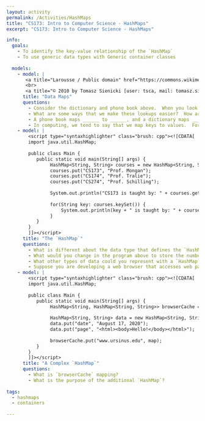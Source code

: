 ```yaml
---
layout: activity
permalink: /Activities/HashMaps
title: "CS173: Intro to Computer Science - HashMaps"
excerpt: "CS173: Intro to Computer Science - HashMaps"

info:
  goals: 
    - To identify the key-value relationship of the `HashMap`
    - To use generic data types with Generic container classes
    
  models:
    - model: |
       <a title="Larousse / Public domain" href="https://commons.wikimedia.org/wiki/File:Nouveau_Dictionnaire_Larousse_page.JPG"><img width="512" alt="Nouveau Dictionnaire Larousse page" src="https://upload.wikimedia.org/wikipedia/commons/thumb/a/aa/Nouveau_Dictionnaire_Larousse_page.JPG/512px-Nouveau_Dictionnaire_Larousse_page.JPG"></a> 
       <br>
       <a title="© 2010 by Tomasz Sienicki [user: tsca, mail: tomasz.sienicki at gmail.com] / CC BY (https://creativecommons.org/licenses/by/3.0)" href="https://commons.wikimedia.org/wiki/File:Telefonbog_ubt-1.JPG"><img width="512" alt="Telefonbog ubt-1" src="https://upload.wikimedia.org/wikipedia/commons/d/d3/Telefonbog_ubt-1.JPG"></a>
      title: "Data Maps"
      questions:
        - Consider the dictionary and phone book above.  When you look something up in each of them, what are you looking up, and what are you looking **for**?  What are the data types?
        - What are some ways that we make these lookups easier?  How are the data organized, and what part of the data is organized that way?  
        - A phone book maps ______ to ______, and a dictionary maps ______ to ______.
        - In computing, we tend to say that we map keys to values.  For the phone book and dictionary, what is the key, and what is the value?
    - model: |         
        <script type="syntaxhighlighter" class="brush: cpp"><![CDATA[   
        import java.util.HashMap;
        
        public class Main {
           public static void main(String[] args) {
                HashMap<String, String> courses = new HashMap<String, String>;
                courses.put("CS173", "Prof. Mongan");
                courses.put("CS174", "Prof. Tralie");
                courses.put("CS274", "Prof. Schilling");
                
                System.out.println("CS173 is taught by: " + courses.get("CS173"));
                
                for(String key: courses.keySet()) {
                    System.out.println(key + " is taught by: " + courses.get(key));
                }
           }
        }
        ]]></script>       
      title: "The `HashMap`"
      questions:
        - What is different about the data type that defines the `HashMap` variable in this program?  What do the extra parameters mean?
        - What would you change in the program above to store the number of students enrolled in each course, instead of the instructor of each course?
        - What other types of data could you represent with a `HashMap`?
        - Suppose you are developing a web browser that accesses web pages.  You want to **cache** the pages, so that you only access them once, to save on I/O, network calls, and your data plan.  How might a `HashMap` help you to do this?  What would be the key and the value?
    - model: |         
        <script type="syntaxhighlighter" class="brush: cpp"><![CDATA[   
        import java.util.HashMap;
        
        public class Main {
           public static void main(String[] args) {
                HashMap<String, HashMap<String, String>> browserCache = new HashMap<String, HashMap<String, String>>();
                
                HashMap<String, String> data = new HashMap<String, String>();
                data.put("date", "August 17, 2020");
                data.put("page", "<html><body>Hello!</body></html>");
                
                browserCache.put("www.ursinus.edu", map);
           }
        }
        ]]></script>       
      title: "A Complex `HashMap`"
      questions:
        - What is `browserCache` mapping?
        - What is the purpose of the additional `HashMap`?
        
tags:
  - hashmaps
  - containers
  
---
```


